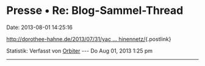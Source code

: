 Presse • Re: Blog-Sammel-Thread
===============================

Date: 2013-08-01 14:25:16

[http://dorothee-hahne.de/2013/07/31/yac \...
hinennetz/](http://dorothee-hahne.de/2013/07/31/yacy-das-dezentrale-peer-to-peer-suchmaschinennetz/){.postlink}

Statistik: Verfasst von
[Orbiter](http://forum.yacy-websuche.de/memberlist.php?mode=viewprofile&u=2)
--- Do Aug 01, 2013 1:25 pm

------------------------------------------------------------------------
